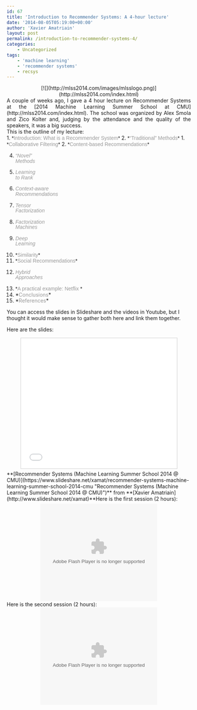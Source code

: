 ```yaml
---
id: 67
title: 'Introduction to Recommender Systems: A 4-hour lecture'
date: '2014-08-05T05:19:00+00:00'
author: 'Xavier Amatriain'
layout: post
permalink: /introduction-to-recommender-systems-4/
categories:
    - Uncategorized
tags:
    - 'machine learning'
    - 'recommender systems'
    - recsys
---
```


<div class="separator" style="clear: both; text-align: center;">[![](http://mlss2014.com/images/mlsslogo.png)](http://mlss2014.com/index.html)</div><div style="text-align: justify;">A couple of weeks ago, I gave a 4 hour lecture on Recommender Systems at the [2014 Machine Learning Summer School at CMU](http://mlss2014.com/index.html). The school was organized by Alex Smola and Zico Kolter and, judging by the attendance and the quality of the speakers, it was a big success. </div><div style="text-align: justify;"></div><div style="text-align: justify;">This is the outline of my lecture:</div><div style="text-align: justify;"></div>1. <span style="font-family: Arial; line-height: 1.04; white-space: pre-wrap;">*<span style="color: #999999;">Introduction: What is a Recommender System</span>*</span>
2. <span style="font-family: Arial; line-height: 1.04; white-space: pre-wrap;">*<span style="color: #999999;">“Traditional” Methods</span>*</span>
1. <span style="font-family: Arial; line-height: 1.04; white-space: pre-wrap;">*<span style="color: #999999;">Collaborative Filtering</span>*</span>
2. <span style="font-family: Arial; line-height: 1.04; white-space: pre-wrap;">*<span style="color: #999999;">Content-based Recommendations</span>*</span>

4. <span style="font-family: Arial; line-height: 1.04; white-space: pre-wrap;">*<span style="color: #999999;">“Novel” Methods</span>*</span>
1. <span style="font-family: Arial; line-height: 1.04; white-space: pre-wrap;">*<span style="color: #999999;">Learning to Rank</span>*</span>
2. <span style="font-family: Arial; line-height: 1.04; white-space: pre-wrap;">*<span style="color: #999999;">Context-aware Recommendations</span>*</span>
1. <span style="font-family: Arial; line-height: 1.04; white-space: pre-wrap;">*<span style="color: #999999;">Tensor Factorization</span>*</span>
2. <span style="font-family: Arial; line-height: 1.04; white-space: pre-wrap;">*<span style="color: #999999;">Factorization Machines</span>*</span>

4. <span style="font-family: Arial; line-height: 1.04; white-space: pre-wrap;">*<span style="color: #999999;">Deep Learning</span>*</span>
5. <div dir="ltr" style="line-height: 1.04; margin-bottom: 0pt; margin-top: 0pt;"><span style="background-color: transparent; font-family: Arial; font-variant: normal; font-weight: normal; text-decoration: none; vertical-align: baseline; white-space: pre-wrap;">*<span style="color: #999999;">Similarity</span>*</span></div>
6. <div dir="ltr" style="line-height: 1.04; margin-bottom: 0pt; margin-top: 0pt;"><span style="background-color: transparent; font-family: Arial; font-variant: normal; font-weight: normal; text-decoration: none; vertical-align: baseline; white-space: pre-wrap;">*<span style="color: #999999;">Social Recommendations</span>*</span></div>

6. <span style="font-family: Arial; line-height: 1.04; white-space: pre-wrap;">*<span style="color: #999999;">Hybrid Approaches</span>*</span>
7. <div dir="ltr" style="line-height: 1.04; margin-bottom: 0pt; margin-top: 0pt;"><span style="background-color: transparent; font-family: Arial; font-variant: normal; font-weight: normal; text-decoration: none; vertical-align: baseline; white-space: pre-wrap;">*<span style="color: #999999;">A practical example: Netflix </span>*</span></div>
8. <div dir="ltr" style="line-height: 1.04; margin-bottom: 0pt; margin-top: 0pt;"><span style="line-height: 1.04; white-space: pre-wrap;">*<span style="color: #999999;">Conclusions</span>*</span></div>
9. <div dir="ltr" style="line-height: 1.04; margin-bottom: 0pt; margin-top: 0pt;"><span style="line-height: 1.04; white-space: pre-wrap;">*<span style="color: #999999;">References</span>*</span></div>

<div style="text-align: justify;"><span id="docs-internal-guid-75f3313b-a494-d759-5bfd-3fe0636d864e">  
</span></div>You can access the slides in Slideshare and the videos in Youtube, but I thought it would make sense to gather both here and link them together.

Here are the slides:

<div style="text-align: center;"><iframe allowfullscreen="" frameborder="0" height="356" loading="lazy" marginheight="0" marginwidth="0" scrolling="no" src="//www.slideshare.net/slideshow/embed_code/37206312?rel=0" style="border-width: 1px; border: 1px solid #CCC; margin-bottom: 5px; max-width: 100%;" width="427"> </iframe> </div><div style="margin-bottom: 5px;"> **[Recommender Systems (Machine Learning Summer School 2014 @ CMU)](https://www.slideshare.net/xamat/recommender-systems-machine-learning-summer-school-2014-cmu "Recommender Systems (Machine Learning Summer School 2014 @ CMU)")**  from **[Xavier Amatriain](http://www.slideshare.net/xamat)**Here is the first session (2 hours):

</div><div class="separator" style="clear: both; text-align: center;"><object class="BLOGGER-youtube-video" classid="clsid:D27CDB6E-AE6D-11cf-96B8-444553540000" codebase="http://download.macromedia.com/pub/shockwave/cabs/flash/swflash.cab#version=6,0,40,0" data-thumbnail-src="https://ytimg.googleusercontent.com/vi/bLhq63ygoU8/0.jpg" height="266" width="320"><param name="movie" value="https://youtube.googleapis.com/v/bLhq63ygoU8&source=uds"></param><param name="bgcolor" value="#FFFFFF"></param><param name="allowFullScreen" value="true"></param><embed allowfullscreen="true" height="266" src="https://youtube.googleapis.com/v/bLhq63ygoU8&source=uds" type="application/x-shockwave-flash" width="320"></embed></object></div>Here is the second session (2 hours):

<div class="separator" style="clear: both; text-align: center;"><object class="BLOGGER-youtube-video" classid="clsid:D27CDB6E-AE6D-11cf-96B8-444553540000" codebase="http://download.macromedia.com/pub/shockwave/cabs/flash/swflash.cab#version=6,0,40,0" data-thumbnail-src="https://ytimg.googleusercontent.com/vi/mRToFXlNBpQ/0.jpg" height="266" width="320"><param name="movie" value="https://youtube.googleapis.com/v/mRToFXlNBpQ&source=uds"></param><param name="bgcolor" value="#FFFFFF"></param><param name="allowFullScreen" value="true"></param><embed allowfullscreen="true" height="266" src="https://youtube.googleapis.com/v/mRToFXlNBpQ&source=uds" type="application/x-shockwave-flash" width="320"></embed></object></div>